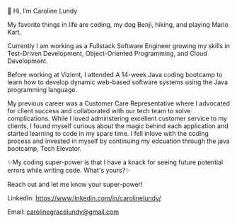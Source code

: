 👋 Hi, I’m Caroline Lundy 

My favorite things in life are coding, my dog Benji, hiking, and playing Mario Kart. 

Currently I am working as a Fullstack Software Engineer growing my skills in Test-Driven Development, Object-Oriented Programming, and Cloud Development. 

Before working at Vizient, I attended A 14-week Java coding bootcamp to learn how to develop dynamic web-based software systems using the Java programming language.  

My previous career was a Customer Care Representative where I advocated for client success and collaborated with our tech team to solve complications. 
While I loved adminstering excellent customer service to my clients, I found myself curious about the magic behind each application and started learning to
code in my spare time. I fell inlove with the coding process and invested in myself by continuing my edcuation through the java bootcamp, Tech Elevator.

✨My coding super-power is that I have a knack for seeing future potential errors while writing code. What's yours?✨

Reach out and let me know your super-power!

LinkedIn: https://www.linkedin.com/in/carolinelundy/ 

Email: carolinegracelundy@gmail.com

<!---
carolineglundy/carolineglundy is a ✨ special ✨ repository because its `README.md` (this file) appears on your GitHub profile.
You can click the Preview link to take a look at your changes.
--->
